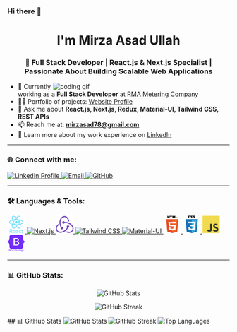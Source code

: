 ### Hi there 👋  

<h1 align="center">I'm Mirza Asad Ullah</h1>
<h3 align="center">🚀 Full Stack Developer | React.js & Next.js Specialist | Passionate About Building Scalable Web Applications</h3>

<img 
  align="right" 
  alt="coding gif" 
  width="400px" 
  src="https://miro.medium.com/max/1360/0*7Q3yvSIv_t0ioJ-Z.gif" 
/>

- 🔭 Currently working as a **Full Stack Developer** at [RMA Metering Company](https://www.rma-metering.com/)  
- 👨‍💻 Portfolio of projects: [Website Profile](https://asadullah.vercel.app/)  
- 💬 Ask me about **React.js, Next.js, Redux, Material-UI, Tailwind CSS, REST APIs**  
- 📫 Reach me at: **mirzasad78@gmail.com**  
- 📄 Learn more about my work experience on [LinkedIn](https://www.linkedin.com/in/mirza-asadullah-a298a8222/)  

---

### 🌐 Connect with me:
<p align="left">
<a href="https://www.linkedin.com/in/mirza-asadullah/" target="_blank">
  <img align="center" src="https://raw.githubusercontent.com/rahuldkjain/github-profile-readme-generator/master/src/images/icons/Social/linked-in-alt.svg" alt="LinkedIn Profile" height="30" width="40" />
</a>
<a href="mailto:mirzasad78@gmail.com" target="_blank">
  <img align="center" src="https://cdn.jsdelivr.net/gh/simple-icons/simple-icons/icons/gmail.svg" alt="Email" height="30" width="40" />
</a>
<a href="https://github.com/asad-ullah2723" target="_blank">
  <img align="center" src="https://cdn.jsdelivr.net/gh/simple-icons/simple-icons/icons/github.svg" alt="GitHub" height="30" width="40" />
</a>
</p>

---

### 🛠️ Languages & Tools:
<p align="left">
  <a href="https://reactjs.org/" target="_blank" rel="noreferrer"> <img src="https://raw.githubusercontent.com/devicons/devicon/master/icons/react/react-original-wordmark.svg" alt="React" width="40" height="40"/> </a>
  <a href="https://nextjs.org/" target="_blank" rel="noreferrer"> <img src="https://cdn.worldvectorlogo.com/logos/nextjs-2.svg" alt="Next.js" width="40" height="40"/> </a>
  <a href="https://redux.js.org" target="_blank" rel="noreferrer"> <img src="https://raw.githubusercontent.com/devicons/devicon/master/icons/redux/redux-original.svg" alt="Redux" width="40" height="40"/> </a>
  <a href="https://tailwindcss.com/" target="_blank" rel="noreferrer"> <img src="https://www.vectorlogo.zone/logos/tailwindcss/tailwindcss-icon.svg" alt="Tailwind CSS" width="40" height="40"/> </a>
  <a href="https://mui.com/" target="_blank" rel="noreferrer"> <img src="https://mui.com/static/logo.png" alt="Material-UI" width="40" height="40"/> </a>
  <a href="https://www.w3.org/html/" target="_blank" rel="noreferrer"> <img src="https://raw.githubusercontent.com/devicons/devicon/master/icons/html5/html5-original-wordmark.svg" alt="HTML5" width="40" height="40"/> </a>
  <a href="https://www.w3schools.com/css/" target="_blank" rel="noreferrer"> <img src="https://raw.githubusercontent.com/devicons/devicon/master/icons/css3/css3-original-wordmark.svg" alt="CSS3" width="40" height="40"/> </a>
  <a href="https://developer.mozilla.org/en-US/docs/Web/JavaScript" target="_blank" rel="noreferrer"> <img src="https://raw.githubusercontent.com/devicons/devicon/master/icons/javascript/javascript-original.svg" alt="JavaScript" width="40" height="40"/> </a>
  <a href="https://getbootstrap.com" target="_blank" rel="noreferrer"> <img src="https://raw.githubusercontent.com/devicons/devicon/master/icons/bootstrap/bootstrap-plain-wordmark.svg" alt="Bootstrap" width="40" height="40"/> </a>
</p>

---

### 📊 GitHub Stats:
<p align="center">
  <img src="https://github-readme-stats.vercel.app/api?username=asad-ullah2723&show_icons=true&theme=tokyonight" alt="GitHub Stats" />
</p>
<p align="center">
  <img 
  src="https://github-readme-streak-stats.herokuapp.com?user=asad-ullah2723&theme=tokyonight&hide_border=true" 
  alt="GitHub Streak"
/>
</p>
## 📊 GitHub Stats

<!-- Stats -->
<img src="https://github-readme-stats.vercel.app/api?username=asad-ullah2723&show_icons=true&theme=tokyonight" alt="GitHub Stats" />

<!-- Streak -->
<img src="https://github-readme-streak-stats.vercel.app?user=asad-ullah2723&theme=tokyonight&hide_border=true" alt="GitHub Streak" />

<!-- Languages -->
<img src="https://github-readme-stats.vercel.app/api/top-langs/?username=asad-ullah2723&layout=compact&theme=tokyonight" alt="Top Languages" />
